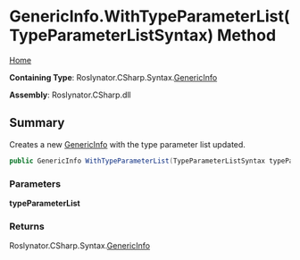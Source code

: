 # GenericInfo\.WithTypeParameterList\(TypeParameterListSyntax\) Method

[Home](../../../../../README.md)

**Containing Type**: Roslynator\.CSharp\.Syntax\.[GenericInfo](../README.md)

**Assembly**: Roslynator\.CSharp\.dll

## Summary

Creates a new [GenericInfo](../README.md) with the type parameter list updated\.

```csharp
public GenericInfo WithTypeParameterList(TypeParameterListSyntax typeParameterList)
```

### Parameters

**typeParameterList**

### Returns

Roslynator\.CSharp\.Syntax\.[GenericInfo](../README.md)

